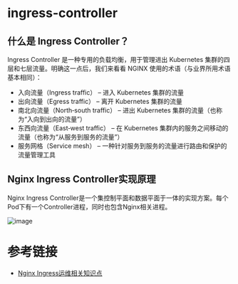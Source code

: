 # ingress-controller

## 什么是 Ingress Controller？

Ingress Controller 是一种专用的负载均衡，用于管理进出 Kubernetes 集群的四层和七层流量。明确这一点后，我们来看看 NGINX 使用的术语（与业界所用术语基本相同）：

* 入向流量（Ingress traffic） – 进入 Kubernetes 集群的流量
* 出向流量（Egress traffic） – 离开 Kubernetes 集群的流量
* 南北向流量（North‑south traffic） – 进出 Kubernetes 集群的流量（也称为“入向到出向的流量”）
* 东西向流量（East‑west traffic） – 在 Kubernetes 集群内的服务之间移动的流量（也称为“从服务到服务的流量”）
* 服务网格（Service mesh） – 一种针对服务到服务的流量进行路由和保护的流量管理工具


## Nginx Ingress Controller实现原理

Nginx Ingress Controller是一个集控制平面和数据平面于一体的实现方案。每个Pod下有一个Controller进程，同时也包含Nginx相关进程。

![image](https://github.com/user-attachments/assets/07139883-23a5-4161-9473-3cbe10a7cfb6)

# 参考链接

- [Nginx Ingress运维相关知识点](https://www.alibabacloud.com/help/zh/ack/ack-managed-and-ack-dedicated/user-guide/nginx-ingress-operation-and-maintenance-related-knowledge-points)
